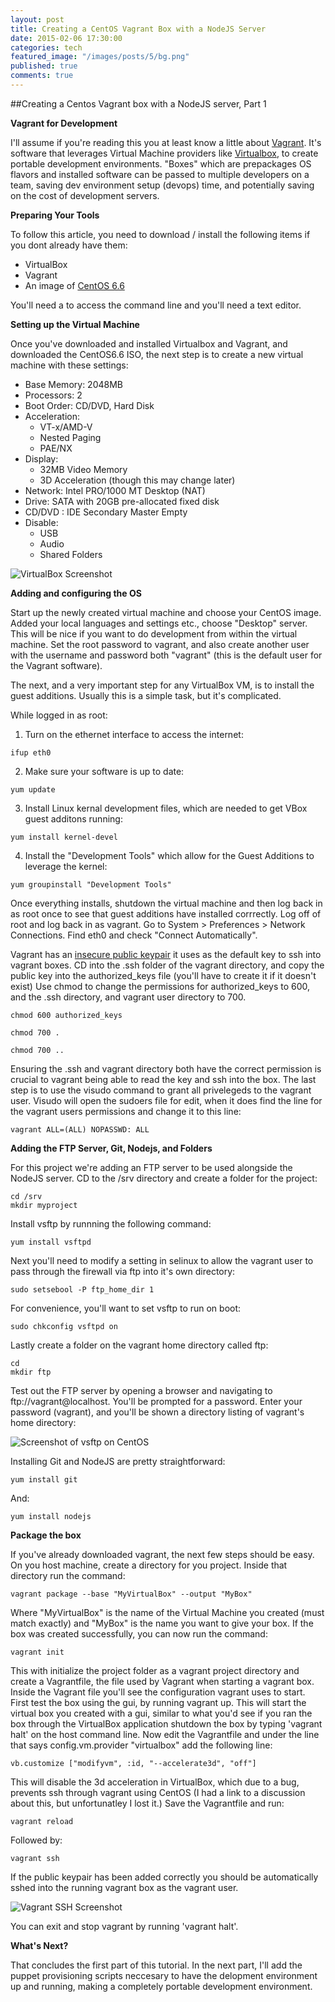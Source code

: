 ```yaml
---
layout: post
title: Creating a CentOS Vagrant Box with a NodeJS Server
date: 2015-02-06 17:30:00
categories: tech
featured_image: "/images/posts/5/bg.png"
published: true
comments: true
---
```


##Creating a Centos Vagrant box with a NodeJS server, Part 1


**Vagrant for Development**

I'll assume if you're reading this you at least know a little about [Vagrant](http://vagrantup.com "Vagrant VM").
It's software that leverages Virtual Machine providers like [Virtualbox](http://www.virtualbox.org "Virtualbox Virtualization Software"),
to create portable development environments.
"Boxes" which are prepackages OS flavors and installed software can be passed to multiple developers on a team,
saving dev environment setup (devops) time, and potentially saving on the cost of development servers.


**Preparing Your Tools**

To follow this article, you need to download / install the following items if you dont already have them:

* VirtualBox
* Vagrant
* An image of [CentOS 6.6](http://isoredirect.centos.org/centos/6/isos/x86_64/ "CentOS 6.6")

You'll need a to access the command line and you'll need a text editor.


**Setting up the Virtual Machine**

Once you've downloaded and installed Virtualbox and Vagrant, and downloaded the CentOS6.6 ISO,
the next step is to create a new virtual machine with these settings:

* Base Memory: 2048MB
* Processors: 2
* Boot Order: CD/DVD, Hard Disk
* Acceleration:
	* VT-x/AMD-V
	* Nested Paging
	* PAE/NX
* Display:
	* 32MB Video Memory
	* 3D Acceleration (though this may change later)
* Network: Intel PRO/1000 MT Desktop (NAT)
* Drive: SATA with 20GB pre-allocated fixed disk
* CD/DVD : IDE Secondary Master Empty
* Disable:
	* USB
	* Audio
	* Shared Folders

![VirtualBox Screenshot](/images/posts/5/1.png "VirtualBox Vagrant settings")


**Adding and configuring the OS**

Start up the newly created virtual machine and choose your CentOS image.
Added your local languages and settings etc., choose "Desktop" server.
This will be nice if you want to do development from within the virtual machine.
Set the root password to vagrant,
and also create another user with the username and password both "vagrant" (this is the default user for the Vagrant software).

The next, and a very important step for any VirtualBox VM, is to install the guest additions.
Usually this is a simple task, but it's complicated.

While logged in as root:


1. Turn on the ethernet interface to access the internet:
```
ifup eth0
```

2. Make sure your software is up to date:
```
yum update
```

3. Install Linux kernal development files, which are needed to get VBox guest additons running:
```
yum install kernel-devel
```

4. Install the "Development Tools" which allow for the Guest Additions to leverage the kernel:
```
yum groupinstall "Development Tools"
```

Once everything installs,
shutdown the virtual machine and then log back in as root once to see that guest additions have installed corrrectly.
Log off of root and log back in as vagrant.
Go to System > Preferences > Network Connections.
Find eth0 and check "Connect Automatically".

Vagrant has an [insecure public keypair](https://raw.githubusercontent.com/mitchellh/vagrant/master/keys/vagrant.pub "Vagrant Public Keypair") it uses as the default key to ssh into vagrant boxes.
CD into the .ssh folder of the vagrant directory,
and copy the public key into the authorized_keys file (you'll have to create it if it doesn't exist)
Use chmod to change the permissions for authorized_keys to 600, and the .ssh directory, and vagrant user directory to 700.

```
chmod 600 authorized_keys

chmod 700 .

chmod 700 ..
```

Ensuring the .ssh and vagrant directory both have the correct permission is crucial to vagrant being able to read the key and ssh into the box.
The last step is to use the visudo command to grant all privelegeds to the vagrant user.
Visudo will open the sudoers file for edit,
when it does find the line for the vagrant users permissions and change it to this line:



```
vagrant ALL=(ALL) NOPASSWD: ALL

```


**Adding the FTP Server, Git, Nodejs, and Folders**


For this project we're adding an FTP server to be used alongside the NodeJS server.
CD to the /srv directory and create a folder for the project:
```
cd /srv
mkdir myproject
```

Install vsftp by runnning the following command:
```
yum install vsftpd
```

Next you'll need to modify a setting in selinux to allow the vagrant user to pass through the firewall via ftp into it's own directory:
```
sudo setsebool -P ftp_home_dir 1
```

For convenience, you'll want to set vsftp to run on boot:
```
sudo chkconfig vsftpd on
```

Lastly create a folder on the vagrant home directory called ftp:
```
cd
mkdir ftp
```

Test out the FTP server by opening a browser and navigating to ftp://vagrant@localhost.
You'll be prompted for a password.
Enter your password (vagrant),
and you'll be shown a directory listing of vagrant's home directory:

![Screenshot of vsftp on CentOS](/images/posts/5/2.png "vsftp running on CentOS")

Installing Git and NodeJS are pretty straightforward:
```
yum install git
```

And:


```
yum install nodejs
```

**Package the box**

If you've already downloaded vagrant, the next few steps should be easy.
On you host machine, create a directory for you project.
Inside that directory run the command:
```
vagrant package --base "MyVirtualBox" --output "MyBox"
```

Where "MyVirtualBox" is the name of the Virtual Machine you created (must match exactly) and "MyBox" is the name you want to give your box.
If the box was created successfully, you can now run the command:

```
vagrant init
```

This with initialize the project folder as a vagrant project directory and create a Vagrantfile,
the file used by Vagrant when starting a vagrant box.
Inside the Vagrant file you'll see the configuration vagrant uses to start.
First test the box using the gui, by running vagrant up.
This will start the virtual box you created with a gui, similar to what you'd see if you ran the box through the VirtualBox application
shutdown the box by typing 'vagrant halt' on the host command line.
Now edit the Vagrantfile and under the line that says config.vm.provider "virtualbox" add the following line:

```
vb.customize ["modifyvm", :id, "--accelerate3d", "off"]
```

This will disable the 3d acceleration in VirtualBox, which due to a bug,
prevents ssh through vagrant using CentOS (I had a link to a discussion about this, but unfortunatley I lost it.)
Save the Vagrantfile and run:
```
vagrant reload
```

Followed by:
```
vagrant ssh
```

If the public keypair has been added correctly you should be automatically sshed into the running vagrant box as the vagrant user.

![Vagrant SSH Screenshot](/images/posts/5/3.png "Vagrant SSH")

You can exit and stop vagrant by running 'vagrant halt'.


**What's Next?**


That concludes the first part of this tutorial.
In the next part, I'll add the puppet provisioning scripts neccesary to have the delopment environment up and running,
making a completely portable development environment.